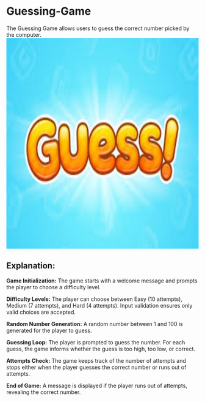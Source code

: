 # Guessing-Game
The Guessing Game allows users to guess the correct number picked by the computer. 
<img src="guess-game.jfif" alt="Guess Game" width="800" height="550">
<p></p>
<p></p>
<h2>Explanation:</h2>
<p><b>Game Initialization:</b> The game starts with a welcome message and prompts the player to choose a difficulty level.</p>
<p><b>Difficulty Levels:</b> The player can choose between Easy (10 attempts), Medium (7 attempts), and Hard (4 attempts). Input validation ensures only valid choices are accepted.</p>
<p><b>Random Number Generation:</b> A random number between 1 and 100 is generated for the player to guess.</p>
<p><b>Guessing Loop:</b> The player is prompted to guess the number. For each guess, the game informs whether the guess is too high, too low, or correct.</p>
<p><b>Attempts Check:</b> The game keeps track of the number of attempts and stops either when the player guesses the correct number or runs out of attempts.</p>
<p><b>End of Game:</b> A message is displayed if the player runs out of attempts, revealing the correct number.</p>
